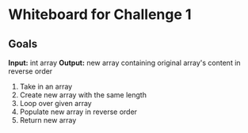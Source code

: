 ﻿# Whiteboard for Challenge 1

## Goals

**Input:** int array
**Output:** new array containing original array's content in reverse order

1. Take in an array
2. Create new array with the same length
3. Loop over given array
4. Populate new array in reverse order
5. Return new array